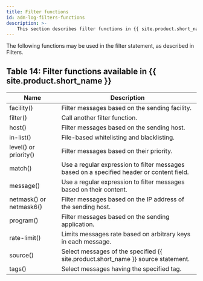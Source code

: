 ```yaml
---
title: Filter functions
id: adm-log-filters-functions
description: >-
    This section describes filter functions in {{ site.product.short_name }}.
---
```


The following functions may be used in the filter statement, as
described in Filters.  

## Table 14: Filter functions available in {{ site.product.short_name }}

|Name|Description|
|---|---|
|facility()| Filter messages based on the sending facility.|
|filter()|Call another filter function.|
|host()|Filter messages based on the sending host.|
|in-list()|File-based whitelisting and blacklisting.|
|level() or priority()|Filter messages based on their priority. |
|match()|Use a regular expression to filter messages based on a specified header or content field.|
|message()|Use a regular expression to filter messages based on their content.|
|netmask() or netmask6()|Filter messages based on the IP address of the sending host.|
|program()|Filter messages based on the sending application.|
|rate-limit() |Limits messages rate based on arbitrary keys in each message. |
|source()|Select messages of the specified {{ site.product.short_name }} source statement.|
|tags()|Select messages having the specified tag.|
